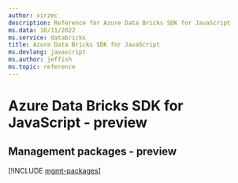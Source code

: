 ```yaml
---
author: xirzec
description: Reference for Azure Data Bricks SDK for JavaScript
ms.data: 10/11/2022
ms.service: databricks
title: Azure Data Bricks SDK for JavaScript
ms.devlang: javascript
ms.author: jeffish
ms.topic: reference
---
```

# Azure Data Bricks SDK for JavaScript - preview

## Management packages - preview
[!INCLUDE [mgmt-packages](data-bricks-mgmt-index.md)]